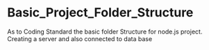 # Basic_Project_Folder_Structure
As to Coding Standard the basic folder Structure for node.js project.  
Creating a server and also connected to data base
